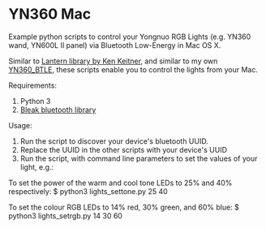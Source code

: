 # YN360 Mac
Example python scripts to control your Yongnuo RGB Lights (e.g. YN360 wand, YN600L II panel) via Bluetooth Low-Energy in Mac OS X.

Similar to [Lantern library by Ken Keitner](https://github.com/kenkeiter/lantern/blob/master/lantern/color.py), and similar to my own [YN360_BTLE](https://github.com/pinchies/YN360_webbtle), these scripts enable you to control the lights from your Mac.

Requirements: 
1. Python 3
2. [Bleak bluetooth library](https://pypi.org/project/bleak/)

Usage:
1. Run the script to discover your device's bluetooth UUID.
2. Replace the UUID in the other scripts with your device's UUID
3. Run the script, with command line parameters to set the values of your light, e.g.:

To set the power of the warm and cool tone LEDs to 25% and 40% respectively:
$ python3 lights_settone.py 25 40 

To set the colour RGB LEDs to 14% red, 30% green, and 60% blue:
$ python3 lights_setrgb.py 14 30 60
